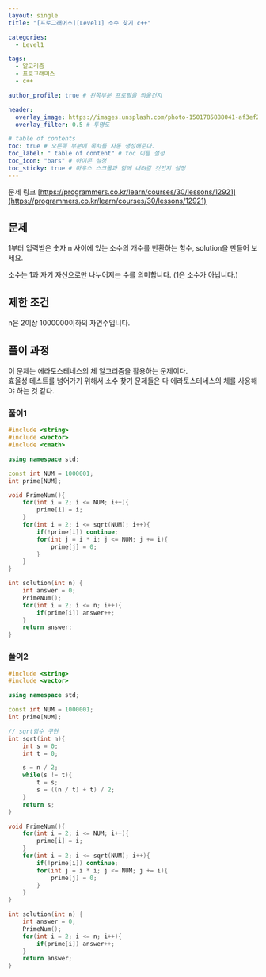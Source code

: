 ```yaml
---
layout: single
title: "[프로그래머스][Level1] 소수 찾기 c++"

categories:
  - Level1

tags:
  - 알고리즘
  - 프로그래머스
  - c++

author_profile: true # 왼쪽부분 프로필을 띄울건지

header:
  overlay_image: https://images.unsplash.com/photo-1501785888041-af3ef285b470?ixlib=rb-1.2.1&ixid=eyJhcHBfaWQiOjEyMDd9&auto=format&fit=crop&w=1350&q=80
  overlay_filter: 0.5 # 투명도

# table of contents
toc: true # 오른쪽 부분에 목차를 자동 생성해준다.
toc_label: " table of content" # toc 이름 설정
toc_icon: "bars" # 아이콘 설정
toc_sticky: true # 마우스 스크롤과 함께 내려갈 것인지 설정
---
```


문제 링크 [https://programmers.co.kr/learn/courses/30/lessons/12921](https://programmers.co.kr/learn/courses/30/lessons/12921)

## 문제

1부터 입력받은 숫자 n 사이에 있는 소수의 개수를 반환하는 함수, solution을 만들어 보세요.

소수는 1과 자기 자신으로만 나누어지는 수를 의미합니다.
(1은 소수가 아닙니다.)

## 제한 조건

n은 2이상 1000000이하의 자연수입니다.

## 풀이 과정

이 문제는 에라토스테네스의 체 알고리즘을 활용하는 문제이다.  
효율성 테스트를 넘어가기 위해서 소수 찾기 문제들은 다 에라토스테네스의 체를 사용해야 하는 것 같다.

### 풀이1

```c++
#include <string>
#include <vector>
#include <cmath>

using namespace std;

const int NUM = 1000001;
int prime[NUM];

void PrimeNum(){
    for(int i = 2; i <= NUM; i++){
        prime[i] = i;
    }
    for(int i = 2; i <= sqrt(NUM); i++){
        if(!prime[i]) continue;
        for(int j = i * i; j <= NUM; j += i){
            prime[j] = 0;
        }
    }
}

int solution(int n) {
    int answer = 0;
    PrimeNum();
    for(int i = 2; i <= n; i++){
        if(prime[i]) answer++;
    }
    return answer;
}
```

### 풀이2

```c++
#include <string>
#include <vector>

using namespace std;

const int NUM = 1000001;
int prime[NUM];

// sqrt함수 구현
int sqrt(int n){
    int s = 0;
    int t = 0;

    s = n / 2;
    while(s != t){
        t = s;
        s = ((n / t) + t) / 2;
    }
    return s;
}

void PrimeNum(){
    for(int i = 2; i <= NUM; i++){
        prime[i] = i;
    }
    for(int i = 2; i <= sqrt(NUM); i++){
        if(!prime[i]) continue;
        for(int j = i * i; j <= NUM; j += i){
            prime[j] = 0;
        }
    }
}

int solution(int n) {
    int answer = 0;
    PrimeNum();
    for(int i = 2; i <= n; i++){
        if(prime[i]) answer++;
    }
    return answer;
}
```
